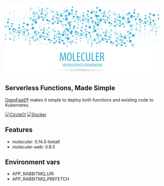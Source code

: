 [![Moleculer logo](./banner-moleculer.png)](https://moleculer.services/)

## Serverless Functions, Made Simple

[OpenFaaS®](https://www.openfaas.com/) makes it simple to deploy both functions and existing code to Kubernetes.

[![CircleCI](https://circleci.com/gh/gperreymond/openfaas-template-node-moleculer.svg?style=shield)](https://circleci.com/gh/gperreymond/openfaas-template-node-moleculer) [![Docker](https://img.shields.io/badge/docker-ready-blue)](https://hub.docker.com/repository/docker/gperreymond/openfaas-node-moleculer)

## Features

* moleculer: 0.14.0-beta6
* moleculer-web: 0.8.5

## Environment vars

* APP_RABBITMQ_URI
* APP_RABBITMQ_PREFETCH
